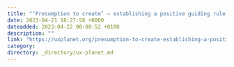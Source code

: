 ```yaml
---
title: "‘Presumption to create’ — establishing a positive guiding rule for augmented reality"
date: 2023-04-21 18:27:58 +0000
dateadded: 2023-04-22 00:00:52 +0100
description: ""
link: "https://uxplanet.org/presumption-to-create-establishing-a-positive-guiding-rule-for-augmented-reality-56498edd4a47?source=rss----819cc2aaeee0---4"
category:
directory: _directory/ux-planet.md
---
```


